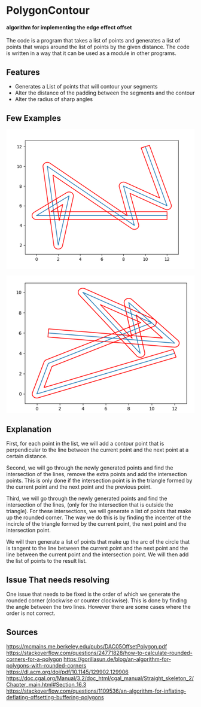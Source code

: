 # PolygonContour
#### algorithm for implementing the edge effect offset

The code is a program that takes a list of points and generates a list of points that wraps around the list of points by the given distance. The code is written in a way that it can be used as a module in other programs. 

## Features

- Generates a List of points that will contour your segments
- Alter the distance of the padding between the segments and the contour
- Alter the radius of sharp angles

## Few Examples

![Segments with Complex Angles](/img/Example1.png)


![Segments with Complex Angles](/img/Example2.png)

## Explanation 
First, for each point in the list, we will add a contour point that is perpendicular to the line between the current point and the next point at a certain distance.

Second, we will go through the newly generated points and find the intersection of the lines, remove the extra points and add the intersection points. This is only done if the intersection point is in the triangle formed by the current point and the next point and the previous point.

Third, we will go through the newly generated points and find the intersection of the lines, (only for the intersection that is outside the triangle). For these intersections, we will generate a list of points that make up the rounded corner. The way we do this is by finding the incenter of the incircle of the triangle formed by the current point, the next point and the intersection point.

We will then generate a list of points that make up the arc of the circle that is tangent to the line between the current point and the next point and the line between the current point and the intersection point. We will then add the list of points to the result list.

## Issue That needs resolving
One issue that needs to be fixed is the order of which we generate the rounded corner (clockwise or counter clockwise). This is done by finding the angle between the two lines. However there are some cases where the order is not correct. 




## Sources
<https://mcmains.me.berkeley.edu/pubs/DAC05OffsetPolygon.pdf>
<https://stackoverflow.com/questions/24771828/how-to-calculate-rounded-corners-for-a-polygon>
<https://gorillasun.de/blog/an-algorithm-for-polygons-with-rounded-corners>
<https://dl.acm.org/doi/pdf/10.1145/129902.129906>
<https://doc.cgal.org/Manual/3.2/doc_html/cgal_manual/Straight_skeleton_2/Chapter_main.html#Section_16.3>
<https://stackoverflow.com/questions/1109536/an-algorithm-for-inflating-deflating-offsetting-buffering-polygons>

